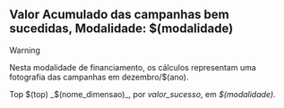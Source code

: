 ## Valor Acumulado das campanhas bem sucedidas, Modalidade: $(modalidade)

> [!WARNING] 
> Nesta modalidade de financiamento, os cálculos representam
> uma fotografia das campanhas em dezembro/$(ano).

Top $(top) _$(nome_dimensao)_, por _valor_sucesso_, em _$(modalidade)_.
